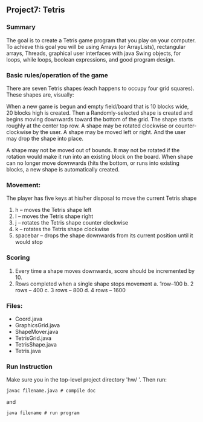 ## Project7: Tetris
### Summary
The goal is to create a Tetris game program that you play on your computer. To achieve this goal you will be using Arrays (or ArrayLists), rectangular arrays, Threads, graphical user interfaces with java Swing objects, for loops, while loops, boolean expressions, and good program design.

### Basic rules/operation of the game
There are seven Tetris shapes (each happens to occupy four grid squares). These shapes are, visually:

When a new game is begun and empty field/board that is 10 blocks wide, 20 blocks high is created. Then a Randomly-selected shape is created and begins moving downwards toward the bottom of the grid. The shape starts roughly at the center top row. A shape may be rotated clockwise or counter- clockwise by the user. A shape may be moved left or right. And the user may drop the shape into place.

A shape may not be moved out of bounds. It may not be rotated if the rotation would make it run into an existing block on the board. When shape can no longer move downwards (hits the bottom, or runs into existing blocks, a new shape is automatically created.

### Movement:
The player has five keys at his/her disposal to move the current Tetris shape
1. h – moves the Tetris shape left
2. l – moves the Tetris shape right
3. j – rotates the Tetris shape counter clockwise
4. k – rotates the Tetris shape clockwise
5. spacebar – drops the shape downwards from its current position until it would stop

### Scoring
1. Every time a shape moves downwards, score should be incremented by 10.
2. Rows completed when a single shape stops movement
a. 1row–100
b. 2 rows – 400
c. 3 rows – 800
d. 4 rows – 1600

### Files:
- Coord.java
- GraphicsGrid.java
- ShapeMover.java
- TetrisGrid.java
- TetrisShape.java
- Tetris.java

### Run Instruction
Make sure you in the top-level project directory 'hw/ '. Then run:
```
javac filename.java # compile doc
```
and
```
java filename # run program
```
